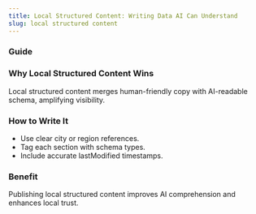 ```yaml
---
title: Local Structured Content: Writing Data AI Can Understand
slug: local structured content
---
```


### Guide
### Why Local Structured Content Wins
Local structured content merges human-friendly copy with AI-readable schema, amplifying visibility.

### How to Write It
- Use clear city or region references.
- Tag each section with schema types.
- Include accurate lastModified timestamps.

### Benefit
Publishing local structured content improves AI comprehension and enhances local trust.